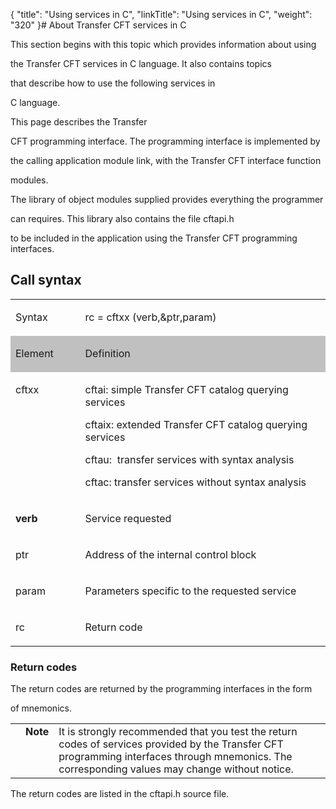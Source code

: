 {
    "title": "Using services in C",
    "linkTitle": "Using services in C",
    "weight": "320"
}# <span id="Using_CFT_services_in_C__Start_here"></span>About Transfer CFT services in C

This section begins with this topic which provides information about using
the Transfer CFT services in C language. It also contains topics
that describe how to use the following services in
C language.

This page describes the Transfer
CFT programming interface. The programming interface is implemented by
the calling application module link, with the Transfer CFT interface function
modules.

The library of object modules supplied provides everything the programmer
can requires. This library also contains the file cftapi.h
to be included in the application using the Transfer CFT programming interfaces.

## <span id="Call_Syntax"></span>Call syntax

<table cellspacing="0" width="90%">
   <col/>
   <col/>
      <tr valign="top">
         <td width="22.133%">
            <p>Syntax</p>
         </td>
         <td width="77.867%">
            <p>rc = cftxx (verb,&amp;ptr,param)</p>
         </td>
      </tr>
      <tr valign="top">
         <td bgcolor="#C0C0C0" width="22.133%">
            <p>Element</p>
         </td>
         <td bgcolor="#C0C0C0" width="77.867%">
            <p>Definition</p>
         </td>
      </tr>
      <tr valign="top">
         <td width="22.133%">
            <p>cftxx</p>
         </td>
         <td width="77.867%">
            <p><span>cftai</span>: simple Transfer 
 CFT catalog querying services</p>
            <p><span>cftaix</span>: extended 
  <span>Transfer CFT</span> catalog querying services</p>
            <p><span>cftau</span>:  transfer 
 services with syntax analysis</p>
            <p><span>cftac</span>: transfer 
 services without syntax analysis</p>
         </td>
      </tr>
      <tr valign="top">
         <td colspan="1" rowspan="1" width="22.133%">
            <p><b><span>verb</span></b>
</p>
         </td>
         <td colspan="1" rowspan="1" width="77.867%">
            <p>Service requested</p>
         </td>
      </tr>
      <tr valign="top">
         <td colspan="1" rowspan="1" width="22.133%">
            <p>ptr</p>
         </td>
         <td colspan="1" rowspan="1" width="77.867%">
            <p>Address of the internal control block</p>
         </td>
      </tr>
      <tr valign="top">
         <td colspan="1" rowspan="1" width="22.133%">
            <p>param</p>
         </td>
         <td colspan="1" rowspan="1" width="77.867%">
            <p>Parameters specific to the requested service</p>
         </td>
      </tr>
      <tr>
         <td colspan="1" rowspan="1">
            <p>rc</p>
         </td>
         <td colspan="1" rowspan="1">
            <p>Return code</p>
         </td>
      </tr>
</table>

### Return codes

The return codes are returned by the programming interfaces in the form
of mnemonics.

<table cellpadding="0" cellspacing="0">
   <col/>
   <col/>
   <col/>
      <tr>
         <td valign="top">         </td>
         <td valign="top"><span><b>Note</b></span>
         </td>
         <td data-mc-autonum="&lt;b&gt;Note&lt;/b&gt;" valign="top">It is strongly recommended that you test the return codes of services 
 provided by the  <span>Transfer CFT</span> programming interfaces through mnemonics. 
 The corresponding values may change without notice.         </td>
      </tr>
</table>

The return codes are listed in the cftapi.h source file.
